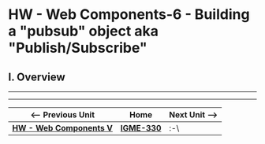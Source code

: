 # HW - Web Components-6 - Building a "pubsub" object aka "Publish/Subscribe"

## I. Overview



<hr><hr>

| <-- Previous Unit | Home | Next Unit -->
| --- | --- | --- 
|  [**HW - Web Components V**](HW-wc-5.md)  |  [**IGME-330**](../README.md) | :-\

